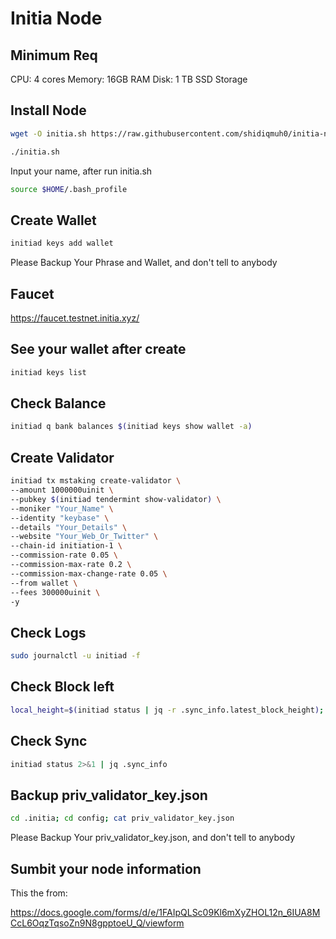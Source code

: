# Initia Node

## Minimum Req
CPU: 4 cores
Memory: 16GB RAM
Disk: 1 TB SSD Storage

## Install Node
```bash
wget -O initia.sh https://raw.githubusercontent.com/shidiqmuh0/initia-node/main/initia.sh; chmod +x initia.sh
```

```bash
./initia.sh
```
Input your name, after run initia.sh

```bash
source $HOME/.bash_profile
```

## Create Wallet
```bash
initiad keys add wallet
```

Please Backup Your Phrase and Wallet, and don't tell to anybody

## Faucet

https://faucet.testnet.initia.xyz/

##  See your wallet after create
```bash
initiad keys list
```

## Check Balance
```bash
initiad q bank balances $(initiad keys show wallet -a)
```

## Create Validator
```bash
initiad tx mstaking create-validator \
--amount 1000000uinit \
--pubkey $(initiad tendermint show-validator) \
--moniker "Your_Name" \
--identity "keybase" \
--details "Your_Details" \
--website "Your_Web_Or_Twitter" \
--chain-id initiation-1 \
--commission-rate 0.05 \
--commission-max-rate 0.2 \
--commission-max-change-rate 0.05 \
--from wallet \
--fees 300000uinit \
-y
```

## Check Logs
```bash
sudo journalctl -u initiad -f
```


## Check Block left
```bash
local_height=$(initiad status | jq -r .sync_info.latest_block_height); network_height=$(curl -s https://rpc-initia-testnet.trusted-point.com/status | jq -r .result.sync_info.latest_block_height); blocks_left=$((network_height - local_height)); echo "Your node height: $local_height"; echo "Network height: $network_height"; echo "Blocks left: $blocks_left"
```

## Check Sync
```bash
initiad status 2>&1 | jq .sync_info
```

## Backup priv_validator_key.json
```bash
cd .initia; cd config; cat priv_validator_key.json
```

Please Backup Your priv_validator_key.json, and don't tell to anybody

## Sumbit your node information
This the from:

https://docs.google.com/forms/d/e/1FAIpQLSc09Kl6mXyZHOL12n_6IUA8MCcL6OqzTqsoZn9N8gpptoeU_Q/viewform
